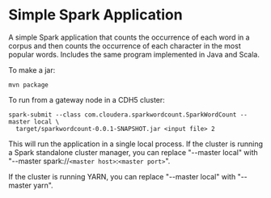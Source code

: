 Simple Spark Application
==============

A simple Spark application that counts the occurrence of each word in a corpus and then counts the
occurrence of each character in the most popular words.  Includes the same program implemented in
Java and Scala.

To make a jar:

    mvn package

To run from a gateway node in a CDH5 cluster:

    spark-submit --class com.cloudera.sparkwordcount.SparkWordCount --master local \
      target/sparkwordcount-0.0.1-SNAPSHOT.jar <input file> 2

This will run the application in a single local process.  If the cluster is running a Spark standalone
cluster manager, you can replace "--master local" with "--master spark://`<master host>`:`<master port>`".

If the cluster is running YARN, you can replace "--master local" with "--master yarn".
